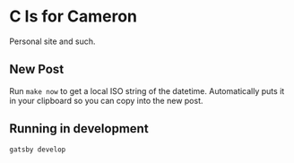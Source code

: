 # C Is for Cameron

Personal site and such.

## New Post

Run `make now` to get a local ISO string of the datetime. Automatically puts it in your clipboard so you can copy into the new post.

## Running in development
`gatsby develop`
